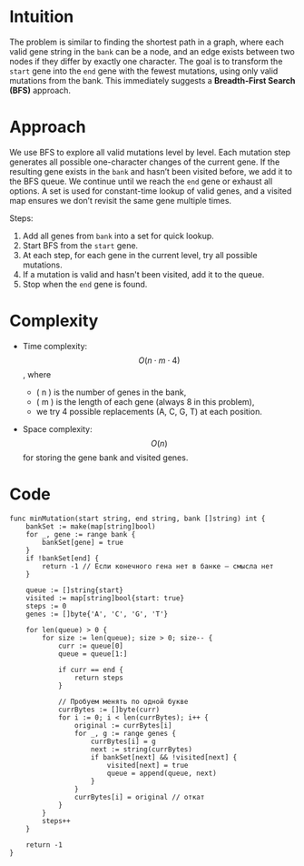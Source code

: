 # Intuition
The problem is similar to finding the shortest path in a graph, where each valid gene string in the `bank` can be a node, and an edge exists between two nodes if they differ by exactly one character. The goal is to transform the `start` gene into the `end` gene with the fewest mutations, using only valid mutations from the bank. This immediately suggests a **Breadth-First Search (BFS)** approach.

# Approach
We use BFS to explore all valid mutations level by level. Each mutation step generates all possible one-character changes of the current gene. If the resulting gene exists in the `bank` and hasn’t been visited before, we add it to the BFS queue. We continue until we reach the `end` gene or exhaust all options. A set is used for constant-time lookup of valid genes, and a visited map ensures we don’t revisit the same gene multiple times.

Steps:
1. Add all genes from `bank` into a set for quick lookup.
2. Start BFS from the `start` gene.
3. At each step, for each gene in the current level, try all possible mutations.
4. If a mutation is valid and hasn't been visited, add it to the queue.
5. Stop when the `end` gene is found.

# Complexity
- Time complexity:  
  $$O(n \cdot m \cdot 4)$$, where  
  - \( n \) is the number of genes in the bank,  
  - \( m \) is the length of each gene (always 8 in this problem),  
  - we try 4 possible replacements (A, C, G, T) at each position.

- Space complexity:  
  $$O(n)$$ for storing the gene bank and visited genes.

# Code
```golang []
func minMutation(start string, end string, bank []string) int {
    bankSet := make(map[string]bool)
    for _, gene := range bank {
        bankSet[gene] = true
    }
    if !bankSet[end] {
        return -1 // Если конечного гена нет в банке — смысла нет
    }

    queue := []string{start}
    visited := map[string]bool{start: true}
    steps := 0
    genes := []byte{'A', 'C', 'G', 'T'}

    for len(queue) > 0 {
        for size := len(queue); size > 0; size-- {
            curr := queue[0]
            queue = queue[1:]

            if curr == end {
                return steps
            }

            // Пробуем менять по одной букве
            currBytes := []byte(curr)
            for i := 0; i < len(currBytes); i++ {
                original := currBytes[i]
                for _, g := range genes {
                    currBytes[i] = g
                    next := string(currBytes)
                    if bankSet[next] && !visited[next] {
                        visited[next] = true
                        queue = append(queue, next)
                    }
                }
                currBytes[i] = original // откат
            }
        }
        steps++
    }

    return -1
}
